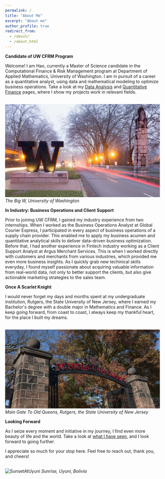 ```yaml
---
permalink: /
title: "About Me"
excerpt: "About me"
author_profile: true
redirect_from:
  - /about/
  - /about.html
---
```


**Candidate of UW CFRM Program**

Welcome! I am Hao, currently a Master of Science candidate in the Computational Finance & Risk Management program at Department of Applied Mathematics, University of Washington. I am in pursuit of a career as a quantitative analyst, using data and mathematical modeling to optimize business operations. Take a look at my [Data Analysis](https://hzcfrm.github.io/DataAnalysis/) and [Quantitative Finance](https://hzcfrm.github.io/QuantitativeFinance/) pages, where I show my projects work in relevant fields.

<br />![UW](images/UW.jpg)
*The Big W, University of Washington*

**In Industry: Business Operations and Client Support**

Prior to joining UW CFRM, I gained my industry experience from two internships. When I worked as the Business Operations Analyst at Global Courier Express, I participated in every aspect of business operations of a supply chain provider. This enabled me to apply my business acumen and quantitative analytical skills to deliver data-driven business optimization. Before that, I had another experience in Fintech industry working as a Client Support Analyst at Argus Merchant Services. This is when I worked directly with customers and merchants from various industries, which provided me even more business insights. As I quickly grab new techinical skills everyday, I found myself passionate about acquiring valuable information from real-world data, not only to better support the clients, but also give actionable marketing strategies to the sales team.


**Once A Scarlet Knight**

I would never forget my days and months spent at my undergraduate institution, Rutgers, the State University of New Jersey, where I earned my Bachelor's degree with a double major in Mathematics and Finance. As I keep going forward, from coast to coast, I always keep my thankful heart, for the place I built my dreams. 

<br />![Rutgers](images/Rutgers.jpg)
*Main Gate To Old Queens, Rutgers, the State University of New Jersey*

**Looking Forward**

As I seize every moment and initiative in my journey, I find even more beauty of life and the world. Take a look at [what I have seen](https://hzcfrm.github.io/Gallery/), and I look forward to going further.  

I appreciate so much for your stop here. Feel free to reach out, thank you, and cheers!

<br />![SunsetAtUyuni](images/Uyuni3.JPG)
*Sunrise, Uyuni, Bolivia*
